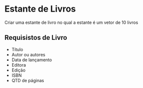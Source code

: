 # Estante de Livros
Criar uma estante de livro no qual a estante é um vetor de 10 livros
## Requisistos de Livro
* Título
* Autor ou autores
* Data de lançamento
* Editora
* Edição
* ISBN
* QTD de páginas
